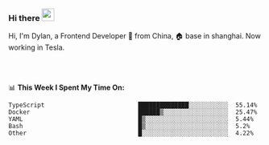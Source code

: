 ### Hi there <img src="https://media.giphy.com/media/hvRJCLFzcasrR4ia7z/giphy.gif" width="25px">

<!-- ![visitors](https://visitor-badge.glitch.me/badge?page_id=dislfyer.dislfyer) -->

Hi, I'm Dylan, a Frontend Developer 🚀 from China, 🏠 base in shanghai. Now working in Tesla.

<br/>
<br/>

📊 **This Week I Spent My Time On:**


<!--START_SECTION:waka-->

```text
TypeScript                          ██████████████░░░░░░░░░░░  55.14%
Docker                              ██████▒░░░░░░░░░░░░░░░░░░  25.47%
YAML                                █▒░░░░░░░░░░░░░░░░░░░░░░░  5.44%
Bash                                █▒░░░░░░░░░░░░░░░░░░░░░░░  5.2%
Other                               █░░░░░░░░░░░░░░░░░░░░░░░░  4.22%
```

<!--END_SECTION:waka-->

<!--
**About Me:**
 -->
